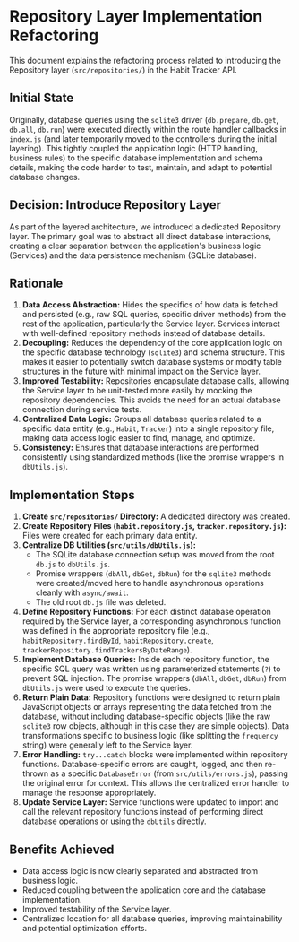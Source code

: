 # Repository Layer Implementation Refactoring

This document explains the refactoring process related to introducing the Repository layer (`src/repositories/`) in the Habit Tracker API.

## Initial State

Originally, database queries using the `sqlite3` driver (`db.prepare`, `db.get`, `db.all`, `db.run`) were executed directly within the route handler callbacks in `index.js` (and later temporarily moved to the controllers during the initial layering). This tightly coupled the application logic (HTTP handling, business rules) to the specific database implementation and schema details, making the code harder to test, maintain, and adapt to potential database changes.

## Decision: Introduce Repository Layer

As part of the layered architecture, we introduced a dedicated Repository layer. The primary goal was to abstract all direct database interactions, creating a clear separation between the application's business logic (Services) and the data persistence mechanism (SQLite database).

## Rationale

1.  **Data Access Abstraction:** Hides the specifics of how data is fetched and persisted (e.g., raw SQL queries, specific driver methods) from the rest of the application, particularly the Service layer. Services interact with well-defined repository methods instead of database details.
2.  **Decoupling:** Reduces the dependency of the core application logic on the specific database technology (`sqlite3`) and schema structure. This makes it easier to potentially switch database systems or modify table structures in the future with minimal impact on the Service layer.
3.  **Improved Testability:** Repositories encapsulate database calls, allowing the Service layer to be unit-tested more easily by mocking the repository dependencies. This avoids the need for an actual database connection during service tests.
4.  **Centralized Data Logic:** Groups all database queries related to a specific data entity (e.g., `Habit`, `Tracker`) into a single repository file, making data access logic easier to find, manage, and optimize.
5.  **Consistency:** Ensures that database interactions are performed consistently using standardized methods (like the promise wrappers in `dbUtils.js`).

## Implementation Steps

1.  **Create `src/repositories/` Directory:** A dedicated directory was created.
2.  **Create Repository Files (`habit.repository.js`, `tracker.repository.js`):** Files were created for each primary data entity.
3.  **Centralize DB Utilities (`src/utils/dbUtils.js`):**
    - The SQLite database connection setup was moved from the root `db.js` to `dbUtils.js`.
    - Promise wrappers (`dbAll`, `dbGet`, `dbRun`) for the `sqlite3` methods were created/moved here to handle asynchronous operations cleanly with `async/await`.
    - The old root `db.js` file was deleted.
4.  **Define Repository Functions:** For each distinct database operation required by the Service layer, a corresponding asynchronous function was defined in the appropriate repository file (e.g., `habitRepository.findById`, `habitRepository.create`, `trackerRepository.findTrackersByDateRange`).
5.  **Implement Database Queries:** Inside each repository function, the specific SQL query was written using parameterized statements (`?`) to prevent SQL injection. The promise wrappers (`dbAll`, `dbGet`, `dbRun`) from `dbUtils.js` were used to execute the queries.
6.  **Return Plain Data:** Repository functions were designed to return plain JavaScript objects or arrays representing the data fetched from the database, without including database-specific objects (like the raw `sqlite3` row objects, although in this case they are simple objects). Data transformations specific to business logic (like splitting the `frequency` string) were generally left to the Service layer.
7.  **Error Handling:** `try...catch` blocks were implemented within repository functions. Database-specific errors are caught, logged, and then re-thrown as a specific `DatabaseError` (from `src/utils/errors.js`), passing the original error for context. This allows the centralized error handler to manage the response appropriately.
8.  **Update Service Layer:** Service functions were updated to import and call the relevant repository functions instead of performing direct database operations or using the `dbUtils` directly.

## Benefits Achieved

- Data access logic is now clearly separated and abstracted from business logic.
- Reduced coupling between the application core and the database implementation.
- Improved testability of the Service layer.
- Centralized location for all database queries, improving maintainability and potential optimization efforts.
